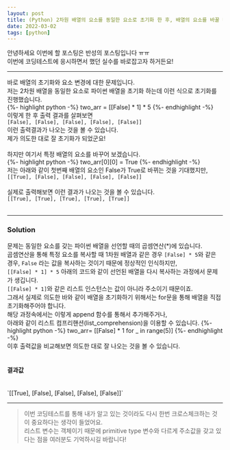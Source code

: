 ```yaml
---
layout: post
title: (Python) 2차원 배열의 요소를 동일한 요소로 초기화 한 후, 배열의 요소를 바꿀 때 다른 요소가 같이 바뀌는 문제 해결
date: 2022-03-02
tags: [python]
---
```


안녕하세요 이번에 할 포스팅은 반성의 포스팅입니다 ㅠㅠ
<br>
이번에 코딩테스트에 응시하면서 했던 실수를 바로잡고자 하거든요!

<hr>

바로 배열의 초기화와 요소 변경에 대한 문제입니다.
<br>
저는 2차원 배열을 동일한 요소로 파이썬 배열을 초기화 하는데 이런 식으로 초기화를 진행했습니다.
<br>
{%- highlight python -%}
two_arr = [[False] * 1] * 5
{%- endhighlight -%}
<br>
이렇게 한 후 출력 결과를 살펴보면
<br>
`[False], [False], [False], [False], [False]]`
<br>
이런 출력결과가 나오는 것을 볼 수 있습니다. 
<br>
제가 의도한 대로 잘 초기화가 되었군요!
<br><br>
하지만 여기서 특정 배열의 요소를 바꾸어 보겠습니다.
<br>
{%- highlight python -%}
two_arr[0][0] = True
{%- endhighlight -%}
<br>
저는 아래와 같이 첫번째 배열의 요소인 False가 True로 바뀌는 것을 기대했지만,
<br>
`[[True], [False], [False], [False], [False]]`
<br><br>
실제로 출력해보면 이런 결과가 나오는 것을 볼 수 있습니다.
<br>
`[[True], [True], [True], [True], [True]]`
<br><br>

<hr>

### Solution

문제는 동일한 요소를 갖는 파이썬 배열을 선언할 때의 곱셈연산(*)에 있습니다.
<br>
곱셈연산을 통해 특정 요소를 복사할 때 1차원 배열과 같은 경우 `[False] * 5`와 같은 경우, `False` 라는 값을 복사하는 것이기 때문에 정상적인 인식하지만,
<br>
`[[False] * 1] * 5` 아래의 코드와 같이 선언된 배열을 다시 복사하는 과정에서 문제가 생깁니다.
<br>
`[[False] * 1]`와 같은 리스트 인스턴스는 값이 아니라 주소이기 때문이죠.
<br>
그래서 실제로 의도한 바와 같이 배열을 초기화하기 위해서는 for문을 통해 배열을 직접 초기화해주어야 합니다.
<br>
해당 과정속에서는 이렇게 append 함수를 통해서 추가해주거나,
<br>
아래와 같이 리스트 컴프리핸션(list_comprehension)을 이용할 수 있습니다.
{%- highlight python -%}
two_arr= [[False] * 1 for _ in range(5)]
{%- endhighlight -%}
<br>
이후 출력값을 비교해보면 의도한 대로 잘 나오는 것을 볼 수 있습니다.
<br><br>
#### 결과값 
<br>
`[[True], [False], [False], [False], [False]]`

<hr>

> 이번 코딩테스트를 통해 내가 알고 있는 것이라도 다시 한번 크로스체크하는 것이 중요하다는 생각이 들었어요. 
> <br>
> 리스트 변수는 객체이기 때문에 primitive type 변수와 다르게 주소값을 갖고 있다는 점을 여러분도 기억하시길 바랍니다!
